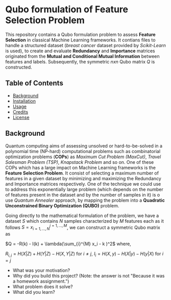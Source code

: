 # Qubo formulation of Feature Selection Problem

This repository contains a Qubo formulation problem to assess **Feature Selection** in classical Machine Learning frameworks.
It contians files to handle a structured dataset (*breast cancer* dataset provided by *Scikit-Learn* is used), to create and evaluate **Redundancy** and **Importance** matrices originated from the **Mutual and Conditional Mutual Information** between features and labels. Subsequently, the symmetric $n x n$ Qubo matrix $Q$ is constructed. 

## Table of Contents

- [Background](#background)
- [Installation](#installation)
- [Usage](#usage)
- [Credits](#credits)
- [License](#license)

## Background

Quantum computing aims of assessing unsolved or hard-to-be-solved in a polynomial time (NP-hard) computational problems such as combinatorial optimization problems (**COPs**) as *Maximum Cut Problem (MaxCut)*, *Travel Salesman Problem (TSP)*, *Knapstack Problem* and so on. One of these COPs which has a large impact on Machine Learning frameworks is the **Feature Selection Problem**. It consist of selecting a maximum number of features in a given dataset by minimizing and maximizing the Redundancy and Importance matrices respectively. One of the technique we could use to address this exponentially large problem (which depends on the number of features present in the dataset and by the number of samples in it) is o use *Quantum Annealer* approach, by mapping the problem into a **Quadratic Unconstrained Binary Optimization (QUBO)** problem.


Going directly to the mathematical formulation of the problem, we have a dataset $S$ which contains $N$ samples characterized by $M$ features each as it follows $S = {x_{i=1, ..., N}^{j=1, ..., M}}$,
we can construct a symmetric Qubo matrix as


$Q = -R(k) - I(k) + \lambda(\sum_{i}^{M} x_i - k )^2$ where,

$R_{i,j} = H(X|Z) + H(Y|Z) - H(X,Y|Z)$ for $i \neq j$, $I_i = H(X,y) - H(X|y) - H(y|X)$ for $i = j$   


- What was your motivation?
- Why did you build this project? (Note: the answer is not "Because it was a homework assignment.")
- What problem does it solve?
- What did you learn?
